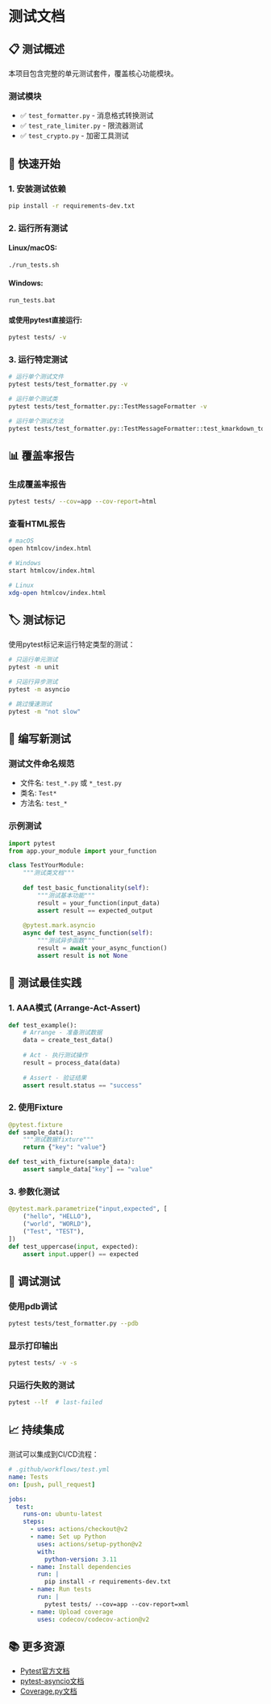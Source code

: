 # 测试文档

## 📋 测试概述

本项目包含完整的单元测试套件，覆盖核心功能模块。

### 测试模块

- ✅ `test_formatter.py` - 消息格式转换测试
- ✅ `test_rate_limiter.py` - 限流器测试  
- ✅ `test_crypto.py` - 加密工具测试

## 🚀 快速开始

### 1. 安装测试依赖

```bash
pip install -r requirements-dev.txt
```

### 2. 运行所有测试

#### Linux/macOS:
```bash
./run_tests.sh
```

#### Windows:
```bash
run_tests.bat
```

#### 或使用pytest直接运行:
```bash
pytest tests/ -v
```

### 3. 运行特定测试

```bash
# 运行单个测试文件
pytest tests/test_formatter.py -v

# 运行单个测试类
pytest tests/test_formatter.py::TestMessageFormatter -v

# 运行单个测试方法
pytest tests/test_formatter.py::TestMessageFormatter::test_kmarkdown_to_markdown -v
```

## 📊 覆盖率报告

### 生成覆盖率报告

```bash
pytest tests/ --cov=app --cov-report=html
```

### 查看HTML报告

```bash
# macOS
open htmlcov/index.html

# Windows
start htmlcov/index.html

# Linux
xdg-open htmlcov/index.html
```

## 🏷️ 测试标记

使用pytest标记来运行特定类型的测试：

```bash
# 只运行单元测试
pytest -m unit

# 只运行异步测试
pytest -m asyncio

# 跳过慢速测试
pytest -m "not slow"
```

## 📝 编写新测试

### 测试文件命名规范

- 文件名: `test_*.py` 或 `*_test.py`
- 类名: `Test*`
- 方法名: `test_*`

### 示例测试

```python
import pytest
from app.your_module import your_function

class TestYourModule:
    """测试类文档"""
    
    def test_basic_functionality(self):
        """测试基本功能"""
        result = your_function(input_data)
        assert result == expected_output
    
    @pytest.mark.asyncio
    async def test_async_function(self):
        """测试异步函数"""
        result = await your_async_function()
        assert result is not None
```

## 🧪 测试最佳实践

### 1. AAA模式 (Arrange-Act-Assert)

```python
def test_example():
    # Arrange - 准备测试数据
    data = create_test_data()
    
    # Act - 执行测试操作
    result = process_data(data)
    
    # Assert - 验证结果
    assert result.status == "success"
```

### 2. 使用Fixture

```python
@pytest.fixture
def sample_data():
    """测试数据fixture"""
    return {"key": "value"}

def test_with_fixture(sample_data):
    assert sample_data["key"] == "value"
```

### 3. 参数化测试

```python
@pytest.mark.parametrize("input,expected", [
    ("hello", "HELLO"),
    ("world", "WORLD"),
    ("Test", "TEST"),
])
def test_uppercase(input, expected):
    assert input.upper() == expected
```

## 🐛 调试测试

### 使用pdb调试

```bash
pytest tests/test_formatter.py --pdb
```

### 显示打印输出

```bash
pytest tests/ -v -s
```

### 只运行失败的测试

```bash
pytest --lf  # last-failed
```

## 📈 持续集成

测试可以集成到CI/CD流程：

```yaml
# .github/workflows/test.yml
name: Tests
on: [push, pull_request]

jobs:
  test:
    runs-on: ubuntu-latest
    steps:
      - uses: actions/checkout@v2
      - name: Set up Python
        uses: actions/setup-python@v2
        with:
          python-version: 3.11
      - name: Install dependencies
        run: |
          pip install -r requirements-dev.txt
      - name: Run tests
        run: |
          pytest tests/ --cov=app --cov-report=xml
      - name: Upload coverage
        uses: codecov/codecov-action@v2
```

## 📚 更多资源

- [Pytest官方文档](https://docs.pytest.org/)
- [pytest-asyncio文档](https://pytest-asyncio.readthedocs.io/)
- [Coverage.py文档](https://coverage.readthedocs.io/)

